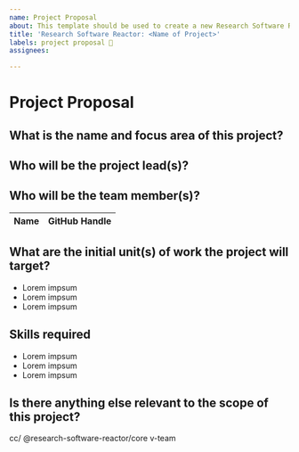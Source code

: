 ```yaml
---
name: Project Proposal
about: This template should be used to create a new Research Software Reactor project proposal.
title: 'Research Software Reactor: <Name of Project>'
labels: project proposal 📃
assignees: 

---
```


<!--
Please document the following for your project proposal.
Make sure to replace the  `Lorem impsum` text in the description
-->

# Project Proposal



## What is the name and focus area of this project?
<!-- 
Provide a 2 - 3 sentence explanation of the project focus area. 
-->

## Who will be the project lead(s)?
<!-- 
Tag as many project lead(s) as you see fit. It is ok to self-nominate and add more project leads.
-->

## Who will be the team member(s)?
<!-- 
Tag any members that have expressed interested, or update list with any names from individuals expressing interest in the project.
-->

| Name | GitHub Handle |
| ---- | ------------- |

## What are the initial unit(s) of work the project will target?
<!-- 
A short bullet point list will suffice, we simply need to understand the scope of what the project will do.
-->

* Lorem impsum
* Lorem impsum
* Lorem impsum

## Skills required
<!-- List any skills that might be useful for the development of the project, this will also help folks to find projects to work on -->
* Lorem impsum
* Lorem impsum
* Lorem impsum

## Is there anything else relevant to the scope of this project?


cc/ @research-software-reactor/core v-team
<!--
Add any other team or individuals you think should be subscribed to this issue

/cc your team
-->

